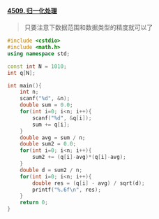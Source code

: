 #### [4509. 归一化处理](https://www.acwing.com/problem/content/4512/)

> 只要注意下数据范围和数据类型的精度就可以了

```CPP
#include <cstdio>
#include <math.h>
using namespace std;

const int N = 1010;
int q[N];

int main(){
    int n;
    scanf("%d", &n);
    double sum = 0.0;
    for(int i=0; i<n; i++){
        scanf("%d", &q[i]);
        sum += q[i];
    }
    double avg = sum / n;
    double sum2 = 0.0;
    for(int i=0; i<n; i++){
        sum2 += (q[i]-avg)*(q[i]-avg);
    }
    double d = sum2 / n;
    for(int i=0; i<n; i++){
        double res = (q[i] - avg) / sqrt(d);
        printf("%.6f\n", res);
    }
    return 0;
}
```
